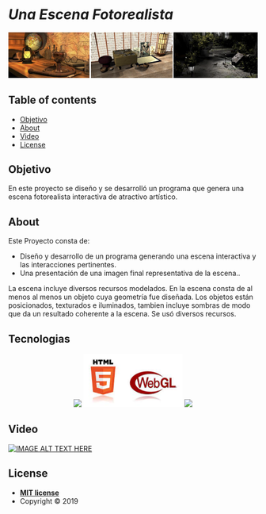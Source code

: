 # _Una Escena Fotorealista_

<p align="center">
  <img src="docs/scenes.png"/>
</p>

## Table of contents
  - [Objetivo](#objetivo)
  - [About](#about)
  - [Video](#video)
  - [License](#license)


## Objetivo

En este proyecto se diseño y se desarrolló un programa que genera una escena fotorealista interactiva de atractivo artístico.

## About

Este Proyecto consta de:

- Diseño y desarrollo de un programa generando una escena interactiva y las interacciones pertinentes.
- Una presentación de una imagen final representativa de la escena..

La escena incluye diversos recursos modelados. En la escena consta de al menos al menos un objeto cuya geometría fue diseñada. Los objetos están posicionados, texturados e iluminados, tambien incluye sombras de modo que da un resultado coherente a la escena.
Se usó diversos recursos.

## Tecnologias 
<div align="center">
  <img src="https://upload.wikimedia.org/wikipedia/commons/thumb/9/99/Unofficial_JavaScript_logo_2.svg/800px-Unofficial_JavaScript_logo_2.svg.png " width="100px" />
  <img src="docs/html-webgl.jpeg" width="200px" />
  <img src="https://download.blender.org/branding/community/blender_community_badge_orange.png " width="80px" />
</div>

## Video


[![IMAGE ALT TEXT HERE](/images/CG2019_A_Cerd%C3%A1_Garat_Mattioli.png)](https://youtu.be/TeXF6WLhIXk)

## License

- **[MIT license](http://opensource.org/licenses/mit-license.php)**
- Copyright © 2019



